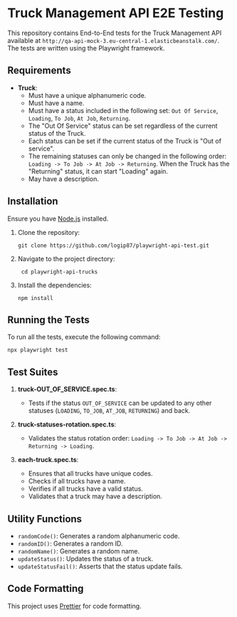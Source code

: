 # Truck Management API E2E Testing

This repository contains End-to-End tests for the Truck Management API available at `http://qa-api-mock-3.eu-central-1.elasticbeanstalk.com/`. The tests are written using the Playwright framework.

## Requirements

-   **Truck**:
    -   Must have a unique alphanumeric code.
    -   Must have a name.
    -   Must have a status included in the following set: `Out Of Service`, `Loading`, `To Job`, `At Job`, `Returning`.
    -   The "Out Of Service" status can be set regardless of the current status of the Truck.
    -   Each status can be set if the current status of the Truck is "Out of service".
    -   The remaining statuses can only be changed in the following order: `Loading -> To Job -> At Job -> Returning`. When the Truck has the "Returning" status, it can start "Loading" again.
    -   May have a description.

## Installation

Ensure you have [Node.js](https://nodejs.org/) installed.

1. Clone the repository:

    ```
    git clone https://github.com/logip87/playwright-api-test.git
    ```

2. Navigate to the project directory:

    ```
     cd playwright-api-trucks
    ```

3. Install the dependencies:

    ```
    npm install
    ```

## Running the Tests

To run all the tests, execute the following command:

    npx playwright test

## Test Suites

1. **truck-OUT_OF_SERVICE.spec.ts**:

    - Tests if the status `OUT_OF_SERVICE` can be updated to any other statuses (`LOADING`, `TO_JOB`, `AT_JOB`, `RETURNING`) and back.

2. **truck-statuses-rotation.spec.ts**:

    - Validates the status rotation order: `Loading -> To Job -> At Job -> Returning -> Loading`.

3. **each-truck.spec.ts**:
    - Ensures that all trucks have unique codes.
    - Checks if all trucks have a name.
    - Verifies if all trucks have a valid status.
    - Validates that a truck may have a description.

## Utility Functions

-   `randomCode()`: Generates a random alphanumeric code.
-   `randomID()`: Generates a random ID.
-   `randomName()`: Generates a random name.
-   `updateStatus()`: Updates the status of a truck.
-   `updateStatusFail()`: Asserts that the status update fails.

## Code Formatting

This project uses [Prettier](https://prettier.io/) for code formatting.
